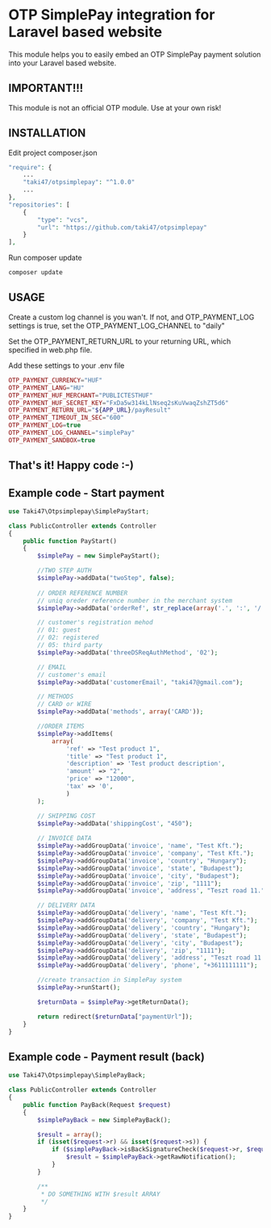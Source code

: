 # OTP SimplePay integration for Laravel based website

This module helps you to easily embed an OTP SimplePay payment solution into your Laravel based website.

## IMPORTANT!!!
This module is not an official OTP module. Use at your own risk!

## INSTALLATION
Edit project composer.json
```php
"require": {
    ...
    "taki47/otpsimplepay": "^1.0.0"
    ...
},
"repositories": [
    {
        "type": "vcs",
        "url": "https://github.com/taki47/otpsimplepay"
    }
],
```

Run composer update
```sh
composer update
```

## USAGE
Create a custom log channel is you wan't. If not, and OTP_PAYMENT_LOG settings is true, set the OTP_PAYMENT_LOG_CHANNEL to "daily"

Set the OTP_PAYMENT_RETURN_URL to your returning URL, which specified in web.php file.

Add these settings to your .env file
```php
OTP_PAYMENT_CURRENCY="HUF"
OTP_PAYMENT_LANG="HU"
OTP_PAYMENT_HUF_MERCHANT="PUBLICTESTHUF"
OTP_PAYMENT_HUF_SECRET_KEY="FxDa5w314kLlNseq2sKuVwaqZshZT5d6"
OTP_PAYMENT_RETURN_URL="${APP_URL}/payResult"
OTP_PAYMENT_TIMEOUT_IN_SEC="600"
OTP_PAYMENT_LOG=true
OTP_PAYMENT_LOG_CHANNEL="simplePay"
OTP_PAYMENT_SANDBOX=true
```

## That's it! Happy code :-)

## Example code - Start payment
```php
use Taki47\Otpsimplepay\SimplePayStart;

class PublicController extends Controller
{
    public function PayStart()
    {
        $simplePay = new SimplePayStart();

        //TWO STEP AUTH
        $simplePay->addData("twoStep", false);
                
        // ORDER REFERENCE NUMBER
        // uniq oreder reference number in the merchant system
        $simplePay->addData('orderRef', str_replace(array('.', ':', '/'), "", @$_SERVER['SERVER_ADDR']) . @date("U", time()) . rand(1000, 9999));

        // customer's registration mehod
        // 01: guest
        // 02: registered
        // 05: third party
        $simplePay->addData('threeDSReqAuthMethod', '02');

        // EMAIL
        // customer's email
        $simplePay->addData('customerEmail', "taki47@gmail.com");

        // METHODS
        // CARD or WIRE
        $simplePay->addData('methods', array('CARD'));

        //ORDER ITEMS
        $simplePay->addItems(
            array(
                'ref' => "Test product 1",
                'title' => "Test product 1",
                'description' => 'Test product description',
                'amount' => "2",
                'price' => "12000",
                'tax' => '0',
                )
        );

        // SHIPPING COST
        $simplePay->addData('shippingCost', "450");
        
        // INVOICE DATA
        $simplePay->addGroupData('invoice', 'name', "Test Kft.");
        $simplePay->addGroupData('invoice', 'company', "Test Kft.");
        $simplePay->addGroupData('invoice', 'country', "Hungary");
        $simplePay->addGroupData('invoice', 'state', "Budapest");
        $simplePay->addGroupData('invoice', 'city', "Budapest");
        $simplePay->addGroupData('invoice', 'zip', "1111");
        $simplePay->addGroupData('invoice', 'address', "Teszt road 11.");

        // DELIVERY DATA
        $simplePay->addGroupData('delivery', 'name', "Test Kft.");
        $simplePay->addGroupData('delivery', 'company', "Test Kft.");
        $simplePay->addGroupData('delivery', 'country', "Hungary");
        $simplePay->addGroupData('delivery', 'state', "Budapest");
        $simplePay->addGroupData('delivery', 'city', "Budapest");
        $simplePay->addGroupData('delivery', 'zip', "1111");
        $simplePay->addGroupData('delivery', 'address', "Teszt road 11.");
        $simplePay->addGroupData('delivery', 'phone', "+3611111111");

        //create transaction in SimplePay system
        $simplePay->runStart();

        $returnData = $simplePay->getReturnData();

        return redirect($returnData["paymentUrl"]);
    }
}
```


## Example code - Payment result (back)
```php
use Taki47\Otpsimplepay\SimplePayBack;

class PublicController extends Controller
{
    public function PayBack(Request $request)
    {
        $simplePayBack = new SimplePayBack();

        $result = array();
        if (isset($request->r) && isset($request->s)) {
            if ($simplePayBack->isBackSignatureCheck($request->r, $request->s)) {
                $result = $simplePayBack->getRawNotification();
            }
        }

        /**
         * DO SOMETHING WITH $result ARRAY
         */
    }
}
```